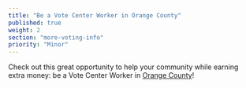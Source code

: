 ```yaml
---
title: "Be a Vote Center Worker in Orange County"
published: true
weight: 2
section: "more-voting-info"
priority: "Minor"
---
```


Check out this great opportunity to help your community while earning extra money: be a Vote Center Worker in [Orange County](https://www.ocvote.com/volunteer/poll-worker-resource-center/)!  

